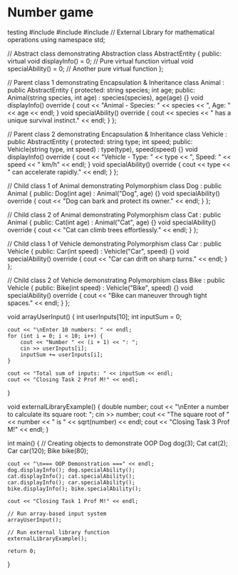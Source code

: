 # Number game
 testing
#include <iostream>
#include <ctime>
#include <cmath> // External Library for mathematical operations
using namespace std;

// Abstract class demonstrating Abstraction
class AbstractEntity {
public:
    virtual void displayInfo() = 0; // Pure virtual function
    virtual void specialAbility() = 0; // Another pure virtual function
};

// Parent class 1 demonstrating Encapsulation & Inheritance
class Animal : public AbstractEntity {
protected:
    string species;
    int age;
public:
    Animal(string species, int age) : species(species), age(age) {}
    void displayInfo() override {
        cout << "Animal - Species: " << species << ", Age: " << age << endl;
    }
    void specialAbility() override {
        cout << species << " has a unique survival instinct." << endl;
    }
};

// Parent class 2 demonstrating Encapsulation & Inheritance
class Vehicle : public AbstractEntity {
protected:
    string type;
    int speed;
public:
    Vehicle(string type, int speed) : type(type), speed(speed) {}
    void displayInfo() override {
        cout << "Vehicle - Type: " << type << ", Speed: " << speed << " km/h" << endl;
    }
    void specialAbility() override {
        cout << type << " can accelerate rapidly." << endl;
    }
};

// Child class 1 of Animal demonstrating Polymorphism
class Dog : public Animal {
public:
    Dog(int age) : Animal("Dog", age) {}
    void specialAbility() override {
        cout << "Dog can bark and protect its owner." << endl;
    }
};

// Child class 2 of Animal demonstrating Polymorphism
class Cat : public Animal {
public:
    Cat(int age) : Animal("Cat", age) {}
    void specialAbility() override {
        cout << "Cat can climb trees effortlessly." << endl;
    }
};

// Child class 1 of Vehicle demonstrating Polymorphism
class Car : public Vehicle {
public:
    Car(int speed) : Vehicle("Car", speed) {}
    void specialAbility() override {
        cout << "Car can drift on sharp turns." << endl;
    }
};

// Child class 2 of Vehicle demonstrating Polymorphism
class Bike : public Vehicle {
public:
    Bike(int speed) : Vehicle("Bike", speed) {}
    void specialAbility() override {
        cout << "Bike can maneuver through tight spaces." << endl;
    }
};

void arrayUserInput() {
    int userInputs[10];
    int inputSum = 0;
    
    cout << "\nEnter 10 numbers: " << endl;
    for (int i = 0; i < 10; i++) {
        cout << "Number " << (i + 1) << ": ";
        cin >> userInputs[i];
        inputSum += userInputs[i];
    }
    
    cout << "Total sum of inputs: " << inputSum << endl;
    cout << "Closing Task 2 Prof M!" << endl;
}

void externalLibraryExample() {
    double number;
    cout << "\nEnter a number to calculate its square root: ";
    cin >> number;
    cout << "The square root of " << number << " is " << sqrt(number) << endl;
    cout << "Closing Task 3 Prof M!" << endl;
}

int main() {
    // Creating objects to demonstrate OOP
    Dog dog(3);
    Cat cat(2);
    Car car(120);
    Bike bike(80);

    cout << "\n=== OOP Demonstration ===" << endl;
    dog.displayInfo(); dog.specialAbility();
    cat.displayInfo(); cat.specialAbility();
    car.displayInfo(); car.specialAbility();
    bike.displayInfo(); bike.specialAbility();
    
    cout << "Closing Task 1 Prof M!" << endl;
    
    // Run array-based input system
    arrayUserInput();
    
    // Run external library function
    externalLibraryExample();
    
    return 0;
}
